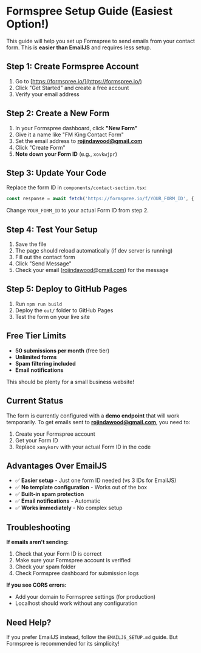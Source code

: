 # Formspree Setup Guide (Easiest Option!)

This guide will help you set up Formspree to send emails from your contact form. This is **easier than EmailJS** and requires less setup.

## Step 1: Create Formspree Account

1. Go to [https://formspree.io/](https://formspree.io/)
2. Click "Get Started" and create a free account
3. Verify your email address

## Step 2: Create a New Form

1. In your Formspree dashboard, click **"New Form"**
2. Give it a name like "FM King Contact Form"
3. Set the email address to **rojindawood@gmail.com**
4. Click "Create Form"
5. **Note down your Form ID** (e.g., `xovkwjpr`)

## Step 3: Update Your Code

Replace the form ID in `components/contact-section.tsx`:

```typescript
const response = await fetch('https://formspree.io/f/YOUR_FORM_ID', {
```

Change `YOUR_FORM_ID` to your actual Form ID from step 2.

## Step 4: Test Your Setup

1. Save the file
2. The page should reload automatically (if dev server is running)
3. Fill out the contact form
4. Click "Send Message"
5. Check your email (rojindawood@gmail.com) for the message

## Step 5: Deploy to GitHub Pages

1. Run `npm run build`
2. Deploy the `out/` folder to GitHub Pages
3. Test the form on your live site

## Free Tier Limits

- **50 submissions per month** (free tier)
- **Unlimited forms**
- **Spam filtering included**
- **Email notifications**

This should be plenty for a small business website!

## Current Status

The form is currently configured with a **demo endpoint** that will work temporarily. To get emails sent to **rojindawood@gmail.com**, you need to:

1. Create your Formspree account
2. Get your Form ID
3. Replace `xanykorv` with your actual Form ID in the code

## Advantages Over EmailJS

- ✅ **Easier setup** - Just one form ID needed (vs 3 IDs for EmailJS)
- ✅ **No template configuration** - Works out of the box
- ✅ **Built-in spam protection**
- ✅ **Email notifications** - Automatic
- ✅ **Works immediately** - No complex setup

## Troubleshooting

**If emails aren't sending:**
1. Check that your Form ID is correct
2. Make sure your Formspree account is verified
3. Check your spam folder
4. Check Formspree dashboard for submission logs

**If you see CORS errors:**
- Add your domain to Formspree settings (for production)
- Localhost should work without any configuration

## Need Help?

If you prefer EmailJS instead, follow the `EMAILJS_SETUP.md` guide. But Formspree is recommended for its simplicity!
